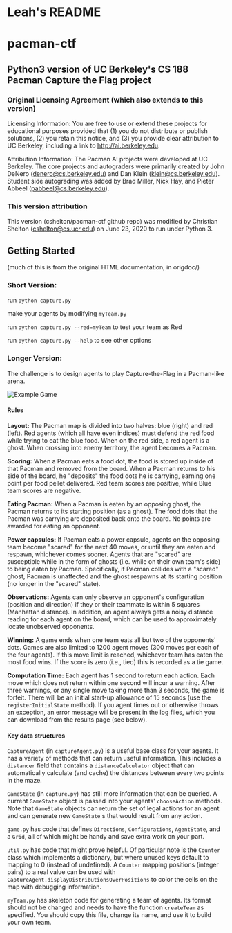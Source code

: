 # Leah's README

# pacman-ctf
## Python3 version of UC Berkeley's CS 188 Pacman Capture the Flag project

### Original Licensing Agreement (which also extends to this version)
Licensing Information:  You are free to use or extend these projects for
educational purposes provided that (1) you do not distribute or publish
solutions, (2) you retain this notice, and (3) you provide clear
attribution to UC Berkeley, including a link to http://ai.berkeley.edu.

Attribution Information: The Pacman AI projects were developed at UC Berkeley.
The core projects and autograders were primarily created by John DeNero
(denero@cs.berkeley.edu) and Dan Klein (klein@cs.berkeley.edu).
Student side autograding was added by Brad Miller, Nick Hay, and
Pieter Abbeel (pabbeel@cs.berkeley.edu).

### This version attribution
This version (cshelton/pacman-ctf github repo) was modified by Christian
Shelton (cshelton@cs.ucr.edu) on June 23, 2020 to run under Python 3.


## Getting Started
(much of this is from the original HTML documentation, in origdoc/)

### Short Version:

run `python capture.py`

make your agents by modifying `myTeam.py`

run `python capture.py --red=myTeam` to test your team as Red

run `python capture.py --help` to see other options


### Longer Version:

The challenge is to design agents to play Capture-the-Flag in a Pacman-like
arena.   

![Example Game](/origdoc/capture_the_flag.png)

#### Rules

**Layout:** The Pacman map is divided into two halves: blue (right) and red (left).  Red agents (which all have even indices) must defend the red food while trying to eat the blue food.  When on the red side, a red agent is a ghost.  When crossing into enemy territory, the agent becomes a Pacman.

**Scoring:**  When a Pacman eats a food dot, the food is stored up inside of that Pacman and removed from the board.  When a Pacman returns to his side of the board, he "deposits" the food dots he is carrying, earning one point per food pellet delivered.  Red team scores are positive, while Blue team scores are negative.

**Eating Pacman:** When a Pacman is eaten by an opposing ghost, the Pacman returns to its starting position (as a ghost).  The food dots that the Pacman was carrying are deposited back onto the board.  No points are awarded for eating an opponent.

**Power capsules:** If Pacman eats a power capsule, agents on the opposing team become "scared" for the next 40 moves, or until they are eaten and respawn, whichever comes sooner.  Agents that are "scared" are susceptible while in the form of ghosts (i.e. while on their own team's side) to being eaten by Pacman.  Specifically, if Pacman collides with a "scared" ghost, Pacman is unaffected and the ghost respawns at its starting position (no longer in the "scared" state).

**Observations:** Agents can only observe an opponent's configuration (position and direction) if they or their teammate is within 5 squares (Manhattan distance).  In addition, an agent always gets a noisy distance reading for each agent on the board, which can be used to approximately locate unobserved opponents.

**Winning:** A game ends when one team eats all but two of the opponents' dots.  Games are also limited to 1200 agent moves (300 moves per each of the four agents).  If this move limit is reached, whichever team has eaten the most food wins. If the score is zero (i.e., tied) this is recorded as a tie game.

**Computation Time:** Each agent has 1 second to return each action. Each move which does not return within one second will incur a warning.  After three warnings, or any single move taking more than 3 seconds, the game is forfeit.  There will be an initial start-up allowance of 15 seconds (use the `registerInitialState` method). If you agent times out or otherwise throws an exception, an error message will be present in the log files, which you can download from the results page (see below).

#### Key data structures

`CaptureAgent` (in `captureAgent.py`) is a useful base class for your agents.
It has a variety of methods that can return useful information.  This includes a `distancer` field that contains a `distanceCalculator` object that can automatically calculate (and cache) the distances between every two points in the maze.

`GameState` (in `capture.py`) has still more information that can be queried.  A current `GameState` object is passed into your agents' `chooseAction` methods.  Note that `GameState` objects can return the set of legal actions for an agent and can generate new `GameState` s that would result from any action.

`game.py` has code that defines `Directions`, `Configurations`, `AgentState`, and a `Grid`, all of which might be handy and save extra work on your part.

`util.py` has code that might prove helpful.  Of particular note is the `Counter` class which implements a dictionary, but where unused keys default to mapping to 0 (instead of undefined).  A `Counter` mapping positions (integer pairs) to a real value can be used with `CaptureAgent.displayDistributionsOverPositions` to color the cells on the map with debugging information.

`myTeam.py` has skeleton code for generating a team of agents.  Its format should not be changed and needs to have the function `createTeam` as specified.  You should copy this file, change its name, and use it to build your own team.
